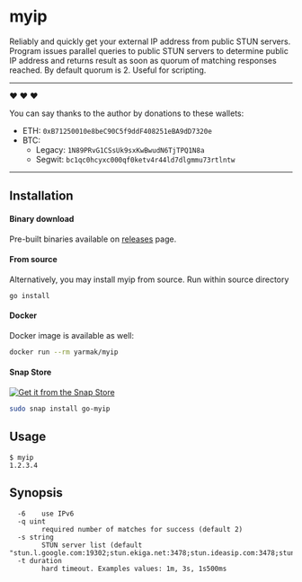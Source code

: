 # myip

Reliably and quickly get your external IP address from public STUN servers. Program issues parallel queries to public STUN servers to determine public IP address and returns result as soon as quorum of matching responses reached. By default quorum is 2. Useful for scripting.

---

:heart: :heart: :heart:

You can say thanks to the author by donations to these wallets:

- ETH: `0xB71250010e8beC90C5f9ddF408251eBA9dD7320e`
- BTC:
  - Legacy: `1N89PRvG1CSsUk9sxKwBwudN6TjTPQ1N8a`
  - Segwit: `bc1qc0hcyxc000qf0ketv4r44ld7dlgmmu73rtlntw`

---

## Installation

#### Binary download

Pre-built binaries available on [releases](https://github.com/Snawoot/myip/releases/latest) page.

#### From source

Alternatively, you may install myip from source. Run within source directory

```
go install
```

#### Docker

Docker image is available as well:

```sh
docker run --rm yarmak/myip
```

#### Snap Store

[![Get it from the Snap Store](https://snapcraft.io/static/images/badges/en/snap-store-black.svg)](https://snapcraft.io/go-myip)

```bash
sudo snap install go-myip
```

## Usage

```
$ myip
1.2.3.4
```

## Synopsis

```
  -6	use IPv6
  -q uint
    	required number of matches for success (default 2)
  -s string
    	STUN server list (default "stun.l.google.com:19302;stun.ekiga.net:3478;stun.ideasip.com:3478;stun.schlund.de:3478;stun.voiparound.com:3478;stun.voipbuster.com:3478;stun.voipstunt.com:3478")
  -t duration
    	hard timeout. Examples values: 1m, 3s, 1s500ms
```
